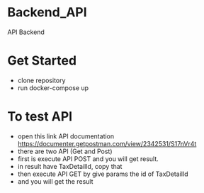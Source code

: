# Backend_API
API Backend
# Get Started 
- clone repository
- run docker-compose up

# To test API
- open this link API documentation https://documenter.getpostman.com/view/2342531/S17nVr4t
- there are two API (Get and Post)
- first is execute API POST and you will get result.
- in result have TaxDetailId, copy that
- then execute API GET by give params the id of TaxDetailId
- and you will get the result
